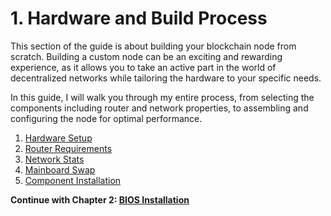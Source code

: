 # 1. Hardware and Build Process

This section of the guide is about building your blockchain node from scratch. Building a custom node can be an exciting and rewarding experience, as it allows you to take an active part in the world of decentralized networks while tailoring the hardware to your specific needs.

In this guide, I will walk you through my entire process, from selecting the components including router and network properties, to assembling and configuring the node for optimal performance.

1. [Hardware Setup](./01-hardware-setup.md)
2. [Router Requirements](./02-router-requirement.md)
3. [Network Stats](./03-network-stats.md)
4. [Mainboard Swap](./04-mainboard-swap.md)
5. [Component Installation](./05-component-install.md)

**Continue with Chapter 2: [BIOS Installation](/docs/mainnet/complete-node-guide/2-bios-installation/)**
